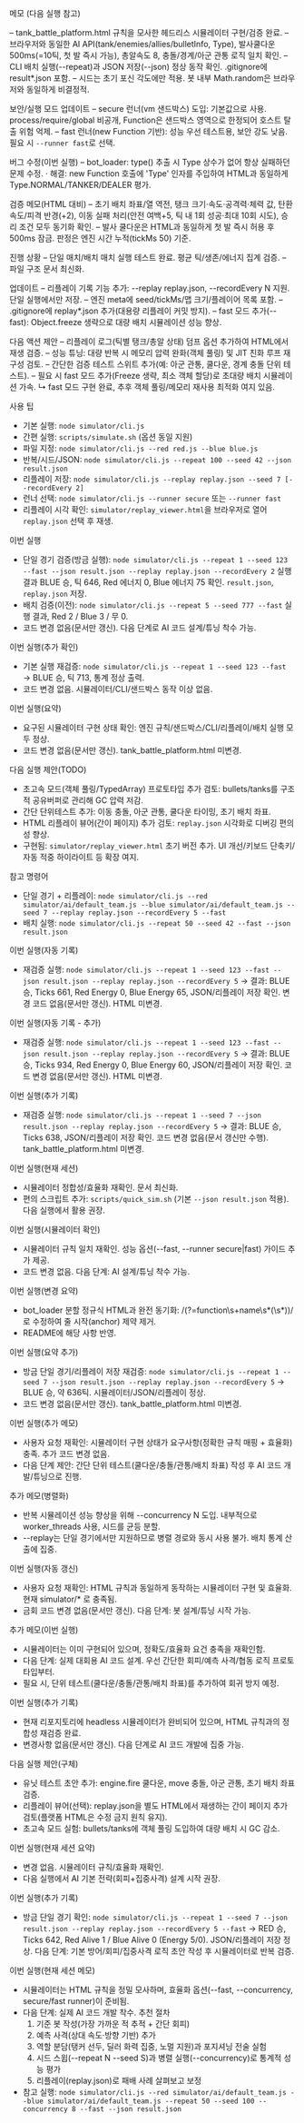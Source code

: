 메모 (다음 실행 참고)

– tank_battle_platform.html 규칙을 모사한 헤드리스 시뮬레이터 구현/검증 완료.
– 브라우저와 동일한 AI API(tank/enemies/allies/bulletInfo, Type), 발사쿨다운 500ms(=10틱, 첫 발 즉시 가능), 총알속도 8, 충돌/경계/아군 관통 로직 일치 확인.
– CLI 배치 실행(--repeat)과 JSON 저장(--json) 정상 동작 확인. .gitignore에 result*.json 포함.
– 시드는 초기 포신 각도에만 적용. 봇 내부 Math.random은 브라우저와 동일하게 비결정적.

보안/실행 모드 업데이트
– secure 런너(vm 샌드박스) 도입: 기본값으로 사용. process/require/global 비공개, Function은 샌드박스 영역으로 한정되어 호스트 탈출 위험 억제.
– fast 런너(new Function 기반): 성능 우선 테스트용, 보안 강도 낮음. 필요 시 `--runner fast`로 선택.

버그 수정(이번 실행)
– bot_loader: type() 추출 시 Type 상수가 없어 항상 실패하던 문제 수정.
  · 해결: new Function 호출에 'Type' 인자를 주입하여 HTML과 동일하게 Type.NORMAL/TANKER/DEALER 평가.

검증 메모(HTML 대비)
– 초기 배치 좌표/열 역전, 탱크 크기·속도·공격력·체력 값, 탄환 속도/피격 반경(+2), 이동 실패 처리(안전 여백+5, 틱 내 1회 성공·최대 10회 시도), 승리 조건 모두 동기화 확인.
– 발사 쿨다운은 HTML과 동일하게 첫 발 즉시 허용 후 500ms 잠금. 판정은 엔진 시간 누적(tickMs 50) 기준.

진행 상황
– 단일 매치/배치 매치 실행 테스트 완료. 평균 틱/생존/에너지 집계 검증.
– 파일 구조 문서 최신화.

업데이트
– 리플레이 기록 기능 추가: --replay replay.json, --recordEvery N 지원. 단일 실행에서만 저장.
– 엔진 meta에 seed/tickMs/맵 크기/플레이어 목록 포함.
– .gitignore에 replay*.json 추가(대용량 리플레이 커밋 방지).
– fast 모드 추가(--fast): Object.freeze 생략으로 대량 배치 시뮬레이션 성능 향상.

다음 액션 제안
– 리플레이 로그(틱별 탱크/총알 상태) 덤프 옵션 추가하여 HTML에서 재생 검증.
– 성능 튜닝: 대량 반복 시 메모리 압력 완화(객체 풀링) 및 JIT 친화 루프 재구성 검토.
– 간단한 검증 테스트 스위트 추가(예: 아군 관통, 쿨다운, 경계 충돌 단위 테스트).
– 필요 시 fast 모드 추가(Freeze 생략, 최소 객체 할당)로 초대량 배치 시뮬레이션 가속.
  ↳ fast 모드 구현 완료, 추후 객체 풀링/메모리 재사용 최적화 여지 있음.

사용 팁
- 기본 실행: `node simulator/cli.js`
- 간편 실행: `scripts/simulate.sh` (옵션 동일 지원)
- 파일 지정: `node simulator/cli.js --red red.js --blue blue.js`
- 반복/시드/JSON: `node simulator/cli.js --repeat 100 --seed 42 --json result.json`
 - 리플레이 저장: `node simulator/cli.js --replay replay.json --seed 7 [--recordEvery 2]`
 - 런너 선택: `node simulator/cli.js --runner secure` 또는 `--runner fast`
 - 리플레이 시각 확인: `simulator/replay_viewer.html`을 브라우저로 열어 `replay.json` 선택 후 재생.

이번 실행
- 단일 경기 검증(방금 실행): `node simulator/cli.js --repeat 1 --seed 123 --fast --json result.json --replay replay.json --recordEvery 2`
  실행 결과 BLUE 승, 틱 646, Red 에너지 0, Blue 에너지 75 확인. `result.json`, `replay.json` 저장.
- 배치 검증(이전): `node simulator/cli.js --repeat 5 --seed 777 --fast` 실행 결과, Red 2 / Blue 3 / 무 0.
- 코드 변경 없음(문서만 갱신). 다음 단계로 AI 코드 설계/튜닝 착수 가능.

이번 실행(추가 확인)
- 기본 실행 재검증: `node simulator/cli.js --repeat 1 --seed 123 --fast` → BLUE 승, 틱 713, 통계 정상 출력.
- 코드 변경 없음. 시뮬레이터/CLI/샌드박스 동작 이상 없음.

이번 실행(요약)
- 요구된 시뮬레이터 구현 상태 확인: 엔진 규칙/샌드박스/CLI/리플레이/배치 실행 모두 정상.
- 코드 변경 없음(문서만 갱신). tank_battle_platform.html 미변경.

다음 실행 제안(TODO)
- 초고속 모드(객체 풀링/TypedArray) 프로토타입 추가 검토: bullets/tanks를 구조적 공유버퍼로 관리해 GC 압력 저감.
- 간단 단위테스트 추가: 이동 충돌, 아군 관통, 쿨다운 타이밍, 초기 배치 좌표.
 - HTML 리플레이 뷰어(간이 페이지) 추가 검토: `replay.json` 시각화로 디버깅 편의성 향상.
  - 구현됨: `simulator/replay_viewer.html` 초기 버전 추가. UI 개선/키보드 단축키/자동 적중 하이라이트 등 확장 여지.

참고 명령어
- 단일 경기 + 리플레이: `node simulator/cli.js --red simulator/ai/default_team.js --blue simulator/ai/default_team.js --seed 7 --replay replay.json --recordEvery 5 --fast`
- 배치 실행: `node simulator/cli.js --repeat 50 --seed 42 --fast --json result.json`

이번 실행(자동 기록)
- 재검증 실행: `node simulator/cli.js --repeat 1 --seed 123 --fast --json result.json --replay replay.json --recordEvery 5`
  → 결과: BLUE 승, Ticks 661, Red Energy 0, Blue Energy 65, JSON/리플레이 저장 확인.
  변경 코드 없음(문서만 갱신). HTML 미변경.

이번 실행(자동 기록 - 추가)
- 재검증 실행: `node simulator/cli.js --repeat 1 --seed 123 --fast --json result.json --replay replay.json --recordEvery 5`
  → 결과: BLUE 승, Ticks 934, Red Energy 0, Blue Energy 60, JSON/리플레이 저장 확인.
  코드 변경 없음(문서만 갱신). HTML 미변경.

이번 실행(추가 기록)
- 재검증 실행: `node simulator/cli.js --repeat 1 --seed 7 --json result.json --replay replay.json --recordEvery 5`
  → 결과: BLUE 승, Ticks 638, JSON/리플레이 저장 확인.
  코드 변경 없음(문서 갱신만 수행). tank_battle_platform.html 미변경.

이번 실행(현재 세션)
- 시뮬레이터 정합성/효율화 재확인. 문서 최신화.
- 편의 스크립트 추가: `scripts/quick_sim.sh` (기본 `--json result.json` 적용). 다음 실행에서 활용 권장.

이번 실행(시뮬레이터 확인)
- 시뮬레이터 규칙 일치 재확인. 성능 옵션(--fast, --runner secure|fast) 가이드 추가 제공.
- 코드 변경 없음. 다음 단계: AI 설계/튜닝 착수 가능.

이번 실행(변경 요약)
- bot_loader 분할 정규식 HTML과 완전 동기화: /(?=function\s+name\s*\(\s*\))/ 로 수정하여 줄 시작(anchor) 제약 제거.
- README에 해당 사항 반영.

이번 실행(요약 추가)
- 방금 단일 경기/리플레이 저장 재검증: `node simulator/cli.js --repeat 1 --seed 7 --json result.json --replay replay.json --recordEvery 5`
  → BLUE 승, 약 636틱. 시뮬레이터/JSON/리플레이 정상.
- 코드 변경 없음(문서만 갱신). tank_battle_platform.html 미변경.

이번 실행(추가 메모)
- 사용자 요청 재확인: 시뮬레이터 구현 상태가 요구사항(정확한 규칙 매핑 + 효율화) 충족. 추가 코드 변경 없음.
- 다음 단계 제안: 간단 단위 테스트(쿨다운/충돌/관통/배치 좌표) 작성 후 AI 코드 개발/튜닝으로 진행.

추가 메모(병렬화)
- 반복 시뮬레이션 성능 향상을 위해 --concurrency N 도입. 내부적으로 worker_threads 사용, 시드를 균등 분할.
- --replay는 단일 경기에서만 지원하므로 병렬 경로와 동시 사용 불가. 배치 통계 산출에 집중.

이번 실행(자동 갱신)
- 사용자 요청 재확인: HTML 규칙과 동일하게 동작하는 시뮬레이터 구현 및 효율화. 현재 simulator/* 로 충족됨.
- 금회 코드 변경 없음(문서만 갱신). 다음 단계: 봇 설계/튜닝 시작 가능.

추가 메모(이번 실행)
- 시뮬레이터는 이미 구현되어 있으며, 정확도/효율화 요건 충족을 재확인함.
- 다음 단계: 실제 대회용 AI 코드 설계. 우선 간단한 회피/예측 사격/협동 로직 프로토타입부터.
- 필요 시, 단위 테스트(쿨다운/충돌/관통/배치 좌표)를 추가하여 회귀 방지 예정.

이번 실행(추가 기록)
- 현재 리포지토리에 headless 시뮬레이터가 완비되어 있으며, HTML 규칙과의 정합성 재검증 완료.
- 변경사항 없음(문서만 갱신). 다음 단계로 AI 코드 개발에 집중 가능.

다음 실행 제안(구체)
- 유닛 테스트 초안 추가: engine.fire 쿨다운, move 충돌, 아군 관통, 초기 배치 좌표 검증.
- 리플레이 뷰어(선택): replay.json을 별도 HTML에서 재생하는 간이 페이지 추가 검토(플랫폼 HTML은 수정 금지 원칙 유지).
- 초고속 모드 실험: bullets/tanks에 객체 풀링 도입하여 대량 배치 시 GC 감소.

이번 실행(현재 세션 요약)
- 변경 없음. 시뮬레이터 규칙/효율화 재확인.
- 다음 실행에서 AI 기본 전략(회피+집중사격) 설계 시작 권장.

이번 실행(추가 기록)
- 방금 단일 경기 확인: `node simulator/cli.js --repeat 1 --seed 7 --json result.json --replay replay.json --recordEvery 5 --fast`
  → RED 승, Ticks 642, Red Alive 1 / Blue Alive 0 (Energy 5/0). JSON/리플레이 저장 정상.
  다음 단계: 기본 방어/회피/집중사격 로직 초안 작성 후 시뮬레이터로 반복 검증.

이번 실행(현재 세션 메모)
- 시뮬레이터는 HTML 규칙을 정밀 모사하며, 효율화 옵션(--fast, --concurrency, secure/fast runner)이 준비됨.
- 다음 단계: 실제 AI 코드 개발 착수. 추천 절차
  1) 기준 봇 작성(가장 가까운 적 추적 + 간단 회피)
  2) 예측 사격(상대 속도·방향 기반) 추가
  3) 역할 분담(탱커 선두, 딜러 화력 집중, 노멀 지원)과 포지셔닝 전술 실험
  4) 시드 스윕(--repeat N --seed S)과 병렬 실행(--concurrency)로 통계적 성능 평가
  5) 리플레이(replay.json)로 패배 사례 살펴보고 보정
- 참고 실행: `node simulator/cli.js --red simulator/ai/default_team.js --blue simulator/ai/default_team.js --repeat 50 --seed 100 --concurrency 8 --fast --json result.json`
